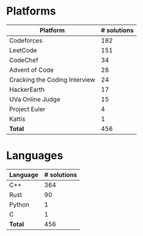 # Platforms
Platform | # solutions
-------- | -----------
Codeforces | 182
LeetCode | 151
CodeChef | 34
Advent of Code | 28
Cracking the Coding Interview | 24
HackerEarth | 17
UVa Online Judge | 15
Project Euler | 4
Kattis | 1
**Total** | 456

# Languages
Language | # solutions
-------- | -----------
C++ | 364
Rust | 90
Python | 1
C | 1
**Total** | 456

